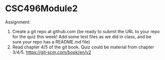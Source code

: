 # CSC496Module2
Assignment:
1. Create a git repo at github.com (be ready to submit the URL to your repo for the quiz this week! Add some test files as we did in class, and be sure your repo has a README.md file)
2. Read chapter 4/5 of the git book. Quiz could be material from chapter 3/4/5.
https://git-scm.com/book/en/v2
